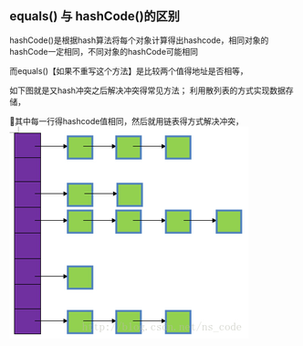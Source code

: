 ## equals() 与 hashCode()的区别
hashCode()是根据hash算法将每个对象计算得出hashcode，相同对象的hashCode一定相同，不同对象的hashCode可能相同

而equals()【如果不重写这个方法】是比较两个值得地址是否相等，

如下图就是又hash冲突之后解决冲突得常见方法；
利用散列表的方式实现数据存储，

其中每一行得hashcode值相同，然后就用链表得方式解决冲突，
![hashcode地址图片](imgs/hashcode_address.jpg)